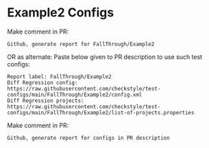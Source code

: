 # Example2 Configs
Make comment in PR:
```
Github, generate report for FallThrough/Example2
```
OR as alternate:
Paste below given to PR description to use such test configs:
```
Report label: FallThrough/Example2
Diff Regression config: https://raw.githubusercontent.com/checkstyle/test-configs/main/FallThrough/Example2/config.xml
Diff Regression projects: https://raw.githubusercontent.com/checkstyle/test-configs/main/FallThrough/Example2/list-of-projects.properties
```
Make comment in PR:
```
Github, generate report for configs in PR description
```
